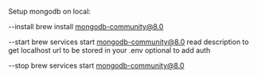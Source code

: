 Setup mongodb on local:

--install
brew install mongodb-community@8.0

--start
brew services start mongodb-community@8.0
read description to get localhost url to be stored in your .env
optional to add auth

--stop
brew services start mongodb-community@8.0
